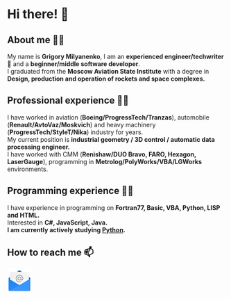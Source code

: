 <h1><strong><b>Hi there! 👋</b></strong></h1>

<h2><strong><b>About me 🐱‍👤</b></strong></h2>
My name is <strong>Grigory Milyanenko</strong>, I am an <strong>experienced engineer/techwriter🚀</strong> and a <strong>beginner/middle software developer</strong>.<br>
I graduated from the <strong>Moscow Aviation State Institute</strong> with a degree in <strong>Design, production and operation of rockets and space complexes.</strong><br> 
<h2><strong><b>Professional experience 🐱‍🏍</b></strong></h2>
I have worked in aviation (<strong>Boeing/ProgressTech/Tranzas</strong>), automobile (<strong>Renault/AvtoVaz/Moskvich</strong>) and heavy machinery (<strong>ProgressTech/StyleT/Nika</strong>) industry for years.<br>
My current position is <strong>industrial geometry / 3D control / automatic data processing engineer.</strong><br>
I have worked with CMM (<strong>Renishaw/DUO Bravo, FARO, Hexagon, LaserGauge</strong>), programming in <strong>Metrolog/PolyWorks/VBA/LGWorks</strong> environments.<br>

<h2><strong><b>Programming experience 🐱‍💻</b></strong></h2>
I have experience in programming on <strong>Fortran77, Basic, VBA, Python, LISP and HTML.</strong><br>
Interested in <strong>C#, JavaScript, Java.</strong><br>
<strong>I am currently actively studying <a href="https://github.com/Volcolak13?tab=repositories">Python</a>.</strong><br>

<h2><strong><b>How to reach me 📫</b></strong></h2>

<a href="mailto:Volcolak@gmail.com&body=Hi there, I get your email from GitHub profile?subject=GitHub user request"> <img src="https://github.com/Volcolak13/Volcolak13/blob/main/pngegg.png"> </a>

<!---
Volcolak13/Volcolak13 is a ✨ special ✨ repository because its `README.md` (this file) appears on your GitHub profile.
You can click the Preview link to take a look at your changes.
--->
